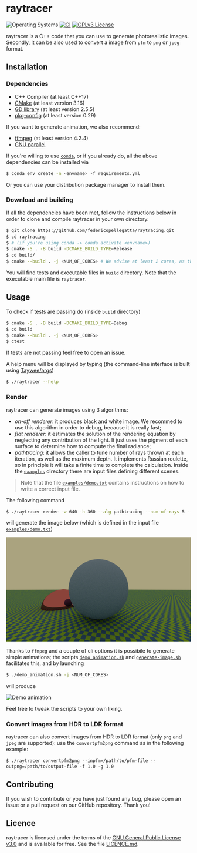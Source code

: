 
# raytracer
![Operating Systems](https://img.shields.io/badge/os-Linux-lightgrey)
[![CI](https://img.shields.io/github/workflow/status/federicopellegatta/raytracing/CMake)](https://github.com/federicopellegatta/raytracing/actions)
[![GPLv3 License](https://img.shields.io/badge/License-GPL%20v3-yellow.svg)](https://www.gnu.org/licenses/gpl-3.0.html)

raytracer is a C++ code that you can use to generate photorealistic images. Secondly, it can be also used to convert a image from `pfm` to `png` or `jpeg` format. 


## Installation
### Dependencies
   - C++ Compiler (at least C++17)
   - [CMake](https://cmake.org/) (at least version 3.16)
   - [GD library](https://libgd.github.io/) (at least version 2.5.5)
   - [pkg-config](https://www.freedesktop.org/wiki/Software/pkg-config/) (at least version 0.29)

If you want to generate animation, we also recommend:
   - [ffmpeg](https://www.ffmpeg.org/) (at least version 4.2.4)
   - [GNU parallel](https://www.gnu.org/software/parallel/) 

If you're willing to use [`conda`](https://docs.conda.io/en/latest/), or if you already do, all the above dependencies can be installed via
```sh
$ conda env create -n <envname> -f requirements.yml
```
Or you can use your distribution package manager to install them.
  
### Download and building
If all the dependencies have been met, follow the instructions below in order to clone and compile raytracer in your own directory.
``` sh
$ git clone https://github.com/federicopellegatta/raytracing.git
$ cd raytracing 
$ # (if you're using conda -> conda activate <envname>)
$ cmake -S . -B build -DCMAKE_BUILD_TYPE=Release 
$ cd build/
$ cmake --build . -j <NUM_OF_CORES> # We advise at least 2 cores, as the compilation process is a bit slow
```
You will find tests and executable files in `build` directory. Note that the executable main file is `raytracer`.

## Usage
To check if tests are passing do (inside `build` directory)
``` sh
$ cmake -S . -B build -DCMAKE_BUILD_TYPE=Debug 
$ cd build
$ cmake --build . -j <NUM_OF_CORES>
$ ctest
```
If tests are not passing feel free to open an issue.

A help menu will be displayed by typing (the command-line interface is built using [Taywee/args](https://github.com/Taywee/args))
``` sh
$ ./raytracer --help
```
### Render
raytracer can generate images using 3 algorithms: 
 - *on-off renderer*: it produces black and white image. We recommed to use this algorithm in order to debug, because it is really fast;
 - *flat renderer*: it estimates the solution of the rendering equation by neglecting any contribution of the light. It just uses the pigment
 of each surface to determine how to compute the final radiance;
 - *pathtracing*: it allows the caller to tune number of rays thrown at each iteration, as well as the maximum depth. It implements Russian roulette, so in principle it will take a finite time to complete the calculation.
Inside the [`examples`](./examples) directory there are input files defining different scenes. 

>Note that the file [`examples/demo.txt`](./examples/demo.txt) contains instructions on how to write a correct input file.

The following command
``` sh
$ ./raytracer render -w 640 -h 360 --alg pathtracing --num-of-rays 5 --max-depth 4 --samples-per-pixel 25 --outf demo-5 -i ../examples/demo.txt
```
will generate the image below (which is defined in the input file [`examples/demo.txt`](./examples/demo.txt))

![Demo image](./examples/demo-5.png)


Thanks to `ffmpeg` and a couple of cli options it is possibile to generate simple animations; the scripts [`demo_animation.sh`](demo_animation.sh) and [`generate-image.sh`](generate-image.sh) facilitates this, and by launching
``` sh
$ ./demo_animation.sh -j <NUM_OF_CORES>
```
will produce

![Demo animation](./examples/demo.gif)

Feel free to tweak the scripts to your own liking.


### Convert images from HDR to LDR format
raytracer can also convert images from HDR to LDR format (only `png` and `jpeg` are supported):  use the `convertpfm2png` command as in the following example:
```
$ ./raytracer convertpfm2png --inpfm=/path/to/pfm-file --outpng=/path/to/output-file -f 1.0 -g 1.0
```

## Contributing
If you wish to contribute or you have just found any bug, please open an issue or a pull request on our GitHub repository. Thank you!

## Licence
raytracer is licensed under the terms of the [GNU General Public License v3.0](https://www.gnu.org/licenses/gpl-3.0.html) and is available for free. See the file [LICENCE.md](https://github.com/federicopellegatta/raytracing/blob/master/LICENCE.md).
